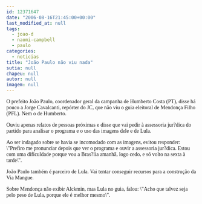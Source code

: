 ```yaml
---
id: 12371647
date: "2006-08-16T21:45:00+00:00"
last_modified_at: null
tags:
  - joao-d
  - naomi-campbell
  - paulo
categories:
  - noticias
title: "João Paulo não viu nada"
sutia: null
chapeu: null
autor: null
imagem: null
---
```

<p><P><FONT face=Verdana>O prefeito João Paulo, coordenador geral da campanha de Humberto Costa (PT), disse há pouco a Jorge Cavalcanti, repórter do JC, que não viu o guia eleitoral de Mendonça Filho (PFL). Nem o de Humberto.</FONT></P></p>
<p><P><FONT face=Verdana>Ouviu apenas relatos de pessoas próximas e disse que vai pedir à assessoria jur?dica do partido para analisar o programa e o uso das imagens dele e de Lula.</FONT></P></p>
<p><P><FONT face=Verdana>Ao ser indagado sobre se havia se incomodado com as imagens, evitou responder: \"Prefiro me pronunciar depois que ver o programa e ouvir a assessoria jur?dica. Estou com uma dificuldade porque vou a Bras?lia amanhã, logo cedo, e só volto na sexta à tarde\".</FONT></P></p>
<p><P><FONT face=Verdana>João Paulo também é parceiro de Lula. Vai tentar conseguir recursos para a construção da Via Mangue.</FONT></P></p>
<p><P><FONT face=Verdana>Sobre Mendonça não exibir Alckmin, mas Lula no guia, falou: \"Acho que talvez seja pelo peso de Lula, porque ele é melhor mesmo\".</FONT></P> </p>

